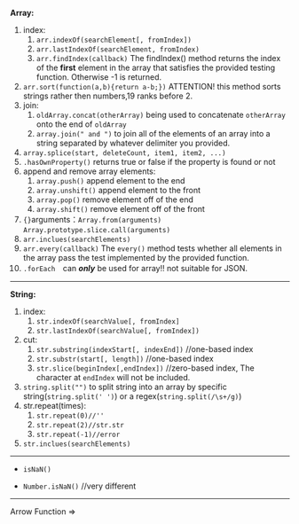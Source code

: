 **Array:**

1. index:
   1. `arr.indexOf(searchElement[, fromIndex])`
   2. `arr.lastIndexOf(searchElement, fromIndex)`
   3. `arr.findIndex(callback)` The findIndex\(\) method returns the index of the **first** element in the array that satisfies the provided testing function. Otherwise -1 is returned.
2. `arr.sort(function(a,b){return a-b;})` ATTENTION! this method sorts strings rather then numbers,19 ranks before 2.
3. join:
   1. `oldArray.concat(otherArray)` being used to concatenate `otherArray` onto the end of `oldArray`
   2. `array.join(" and ")` to join all of the elements of an array into a string separated by whatever delimiter you provided.
4. `array.splice(start, deleteCount, item1, item2, ...)`
5. `.hasOwnProperty()` returns true or false if the property is found or not
6. append and remove array elements:
   1. `array.push()` append element to the end
   2. `array.unshift()` append element to the front
   3. `array.pop()` remove element off of the end
   4. `array.shift()` remove element off of the front
7. `{}`arguments：`Array.from(arguments)`  `Array.prototype.slice.call(arguments)` 
8. `arr.inclues(searchElements)`
9. `arr.every(callback)`  The `every()` method tests whether all elements in the array pass the test implemented by the provided function.
10. `.forEach`　can _**only**_ be used for array!! not suitable for JSON.

---

**String:**

1. index:
   1. `str.indexOf(searchValue[, fromIndex]`
   2. `str.lastIndexOf(searchValue[, fromIndex])`
2. cut:
   1. `str.substring(indexStart[, indexEnd])`  //one-based index
   2. `str.substr(start[, length])`  //one-based index
   3. `str.slice(beginIndex[,endIndex])`  //zero-based index, The character at `endIndex` will not be included.
3. `string.split("")` to split string into an array by specific string\(`string.split(' ')`\) or a regex\(`string.split(/\s+/g)`\) 
4. str.repeat\(times\):
   1. `str.repeat(0)//''`
   2. `str.repeat(2)//str.str`
   3. `str.repeat(-1)//error`
5. `str.inclues(searchElements)`

---

* `isNaN()`

* `Number.isNaN()`  //very different

---

Arrow Function   =&gt;


